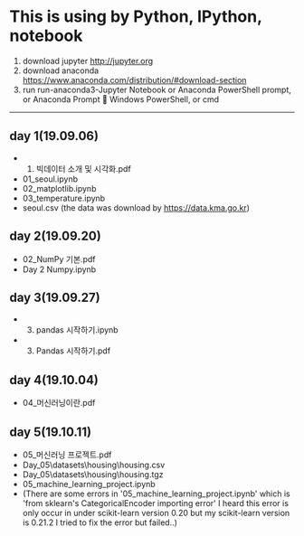 ﻿This is using by Python, IPython, notebook
===============================
1. download jupyter
	http://jupyter.org
2. download anaconda
	https://www.anaconda.com/distribution/#download-section 
3. run
	run-anaconda3-Jupyter Notebook
or 	Anaconda PowerShell prompt, or  Anaconda Prompt  Windows PowerShell, or cmd

-------------------

## day 1(19.09.06)
* 01. 빅데이터 소개 및 시각화.pdf
* 01_seoul.ipynb
* 02_matplotlib.ipynb
* 03_temperature.ipynb
* seoul.csv  (the data was download by  https://data.kma.go.kr)

## day 2(19.09.20)
* 02_NumPy 기본.pdf
* Day 2 Numpy.ipynb

## day 3(19.09.27)
* 03. pandas 시작하기.ipynb
* 03. Pandas 시작하기.pdf

## day 4(19.10.04)
* 04_머신러닝이란.pdf

## day 5(19.10.11)
* 05_머신러닝 프로젝트.pdf
* Day_05\datasets\housing\housing.csv
* Day_05\datasets\housing\housing.tgz
* 05_machine_learning_project.ipynb
* (There are some errors in '05_machine_learning_project.ipynb'
 which is 'from sklearn's CategoricalEncoder importing error'
 I heard this error is only occur in under scikit-learn version 0.20
 but my scikit-learn version is 0.21.2
 I tried to fix the error but failed..)